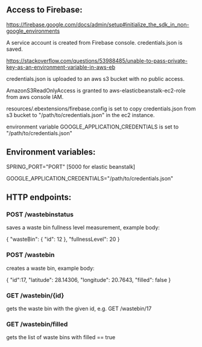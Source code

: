 ## Access to Firebase:
https://firebase.google.com/docs/admin/setup#initialize_the_sdk_in_non-google_environments

A service account is created from Firebase console. credentials.json is saved.

https://stackoverflow.com/questions/53988485/unable-to-pass-private-key-as-an-environment-variable-in-aws-eb

credentials.json is uploaded to an aws s3 bucket with no public access.

AmazonS3ReadOnlyAccess is granted to aws-elasticbeanstalk-ec2-role from aws console IAM.

resources/.ebextensions/firebase.config is set to copy credentials.json 
from s3 bucket to "/path/to/credentials.json" in the ec2 instance.

environment variable GOOGLE_APPLICATION_CREDENTIALS is set to "/path/to/credentials.json"

## Environment variables:

SPRING_PORT="PORT" 
[5000 for elastic beanstalk]

GOOGLE_APPLICATION_CREDENTIALS="/path/to/credentials.json"

## HTTP endpoints:

### POST /wastebinstatus
saves a waste bin fullness level measurement, example body:

{
  "wasteBin": {
    "id": 12
  },
  "fullnessLevel": 20
}

### POST /wastebin
creates a waste bin, example body:

{
  "id":17,
  "latitude": 28.14306,
  "longitude": 20.7643,
  "filled": false
}

### GET /wastebin/{id}
gets the waste bin with the given id, e.g. GET /wastebin/17

### GET /wastebin/filled
gets the list of waste bins with filled == true

